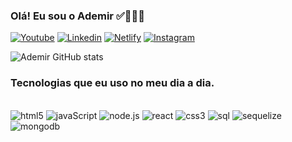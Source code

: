 
### Olá! Eu sou o Ademir ✅📝👋🏼

[![Youtube](https://img.shields.io/badge/YouTube-FF0000?style=for-the-badge&logo=youtube&logoColor=white)](https://www.youtube.com/@universoredblack)
[![Linkedin](https://img.shields.io/badge/LinkedIn-0077B5?style=for-the-badge&logo=linkedin&logoColor=white)](https://www.linkedin.com/in/ademir-de-oliveira-b2aab6182/)
[![Netlify](https://img.shields.io/badge/Netlify-00C7B7?style=for-the-badge&logo=netlify&logoColor=white)](https://app.netlify.com/teams/ademirred)
[![Instagram](https://img.shields.io/badge/Instagram-E4405F?style=for-the-badge&logo=instagram&logoColor=white
)](https://instagram.com/ademir_red)

![Ademir GitHub stats](https://github-readme-stats.vercel.app/api?username=ademirred&show_icons=true&theme=radical)


### Tecnologias que eu uso no meu dia a dia.

<div style="display: inline_block"><br/>
<img aling="center" alt="html5" src="https://img.shields.io/badge/HTML5-E34F26?style=for-the-badge&logo=html5&logoColor=white"/>
<img aling="center" alt="javaScript" src="https://img.shields.io/badge/JavaScript-F7DF1E?style=for-the-badge&logo=javascript&logoColor=black"/>
 <img aling="center" alt="node.js" src="https://img.shields.io/badge/Node.js-43853D?style=for-the-badge&logo=node.js&logoColor=white"/>
 <img aling="center" alt="react" src="https://img.shields.io/badge/React-20232A?style=for-the-badge&logo=react&logoColor=61DAFB"/>

<img aling="center" alt="css3" src="https://img.shields.io/badge/CSS3-1572B6?style=for-the-badge&logo=css3&logoColor=white"/>
<img aling="center" alt="sql" src="https://img.shields.io/badge/PostgreSQL-316192?style=for-the-badge&logo=postgresql&logoColor=white"/>
<img aling="center" alt="sequelize" src="https://img.shields.io/badge/sequelize-323330?style=for-the-badge&logo=sequelize&logoColor=blue"/>
<img aling="center" alt="mongodb" src="https://img.shields.io/badge/MongoDB-4EA94B?style=for-the-badge&logo=mongodb&logoColor=white"/>

</div><br>


